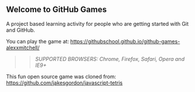 ## Welcome to GitHub Games

A project based learning activity for people who are getting started with Git and GitHub.

You can play the game at: https://githubschool.github.io/github-games-alexxmitchell/

>> _*SUPPORTED BROWSERS*: Chrome, Firefox, Safari, Opera and IE9+_

This fun open source game was cloned from: https://github.com/jakesgordon/javascript-tetris
